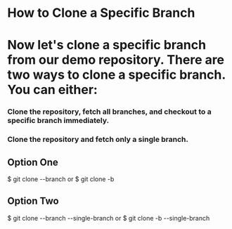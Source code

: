# How to Clone a Specific Branch
# Now let's clone a specific branch from our demo repository. There are two ways to clone a specific branch. You can either:

### Clone the repository, fetch all branches, and checkout to a specific branch immediately.
### Clone the repository and fetch only a single branch.
## Option One
$  git clone --branch <branchname> <remote-repo-url>
or
$  git clone -b <branchname> <remote-repo-url>
  
## Option Two
$  git clone --branch <branchname> --single-branch <remote-repo-url>
or
$  git clone -b <branchname> --single-branch <remote-repo-url>
  
  
